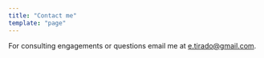 ```yaml
---
title: "Contact me"
template: "page"
---
```


For consulting engagements or questions email me at e.tirado@gmail.com.